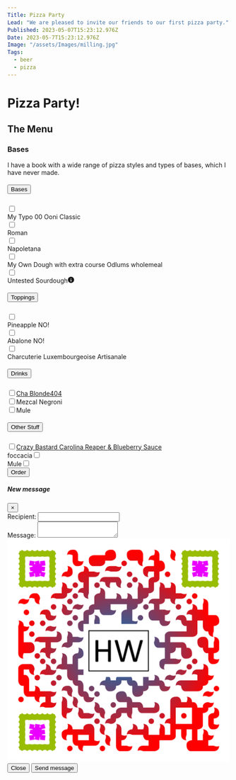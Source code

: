 ```yaml
---
Title: Pizza Party
Lead: "We are pleased to invite our friends to our first pizza party."
Published: 2023-05-07T15:23:12.976Z
Date: 2023-05-7T15:23:12.976Z
Image: "/assets/Images/milling.jpg"
Tags:
  - beer
  - pizza
---
```


# Pizza Party!



## The Menu

### Bases

I have a book with a wide range of pizza styles and types of bases, which I have never made.

<div class="container-fluid">
<div id="accordion">
  <div class="card">
    <div class="card-header" id="headingOne">
      <h5 class="mb-0">
        <button class="btn btn-link" data-toggle="collapse" data-target="#collapseOne" aria-expanded="true" aria-controls="collapseOne">
          Bases
        </button>
      </h5>
    </div>
    <div id="collapseOne" class="collapse show" aria-labelledby="headingOne" data-parent="#accordion">
      <div class="card-body">
        <div class="container">
          <div class="row">
            <div class="col-sm">
              <div class="container">
                <div class="row">
                  <div class="col-lg-2">
                    <input type="checkbox" id="chk00">
                  </div>
                  <div class="col-lg-10">
                    <label for="chk00">My Typo 00 Ooni Classic</label>
                  </div>
                </div>
              </div>
            </div>
            <div class="col-sm">
              <div class="container">
                <div class="row">
                  <div class="col-lg-2">
                    <input type="checkbox" id="chkRoman">
                  </div>
                  <div class="col-lg-10">
                    <label for="chkRoman">Roman</label>
                  </div>
                </div>
              </div>
            </div>
            <div class="col-sm">
              <div class="container">
                <div class="row">
                  <div class="col-lg-2">
                    <input type="checkbox" id="chkNapoletana">
                  </div>
                  <div class="col-lg-10">
                    <label for="chkNapoletana">Napoletana</label>
                  </div>
                </div>
              </div>
            </div>
          </div>
          <div class="row">
            <div class="col-sm">
            <div class="container">
              <div class="row">
                <div class="col-lg-2">
                  <input type="checkbox" id="chkSpecial">
                </div>
                <div class="col-lg-10">
                  <label for="chkSpecial">My Own Dough with extra course Odlums wholemeal</label>
                  </div>
                </div>
              </div>
            </div>
            <div class="col-sm">
              <div class="container">
                <div class="row">
                  <div class="col-lg-2">
                    <input type="checkbox" id="chkSourdough">
                  </div>
                  <div class="col-lg-10">
                    <label for="chkSourdough" >Untested Sourdough<i data-toggle="tooltip" data-html="true" data-placement="right" title="<em>Tooltip</em> <u>with</u> <b>HTML</b>"><svg xmlns="http://www.w3.org/2000/svg" viewBox="0 0 512 512" width="1em" height="1em" fill="currentColor">
                        <!--! Font Awesome Free 6.1.1 by @fontawesome - https://fontawesome.com License - https://fontawesome.com/license/free (Icons: CC BY 4.0, Fonts: SIL OFL 1.1, Code: MIT License) Copyright 2022 Fonticons, Inc. -->
                        <path d="M256 0C114.6 0 0 114.6 0 256s114.6 256 256 256s256-114.6 256-256S397.4 0 256 0zM256 128c17.67 0 32 14.33 32 32c0 17.67-14.33 32-32 32S224 177.7 224 160C224 142.3 238.3 128 256 128zM296 384h-80C202.8 384 192 373.3 192 360s10.75-24 24-24h16v-64H224c-13.25 0-24-10.75-24-24S210.8 224 224 224h32c13.25 0 24 10.75 24 24v88h16c13.25 0 24 10.75 24 24S309.3 384 296 384z"></path>
                    </svg></i></label>
                  </div>
                </div>
              </div>
            </div>
            <div class="col-sm">
            </div>
          </div>
        </div>
      </div>
    </div>
  </div>
  <div class="card">
    <div class="card-header" id="headingTwo">
      <h5 class="mb-0">
        <button class="btn btn-link collapsed" data-toggle="collapse" data-target="#collapseTwo" aria-expanded="false" aria-controls="collapseTwo">
          Toppings
        </button>
      </h5>
    </div>
    <div id="collapseTwo" class="collapse" aria-labelledby="headingTwo" data-parent="#accordion">
      <div class="card-body">
        <div>
          <div class="container">
            <div class="row">
              <div class="col-sm">
                <div class="container">
                  <div class="row">
                    <div class="col-lg-2">
                      <input type="checkbox" id="chkPineapple">
                    </div>
                    <div class="col-lg-10">
                      <label for="chkPineapple">Pineapple</label>
                      <span id="pineappleNo" class="invisible">NO!</span>
                    </div>
                  </div>
                </div>
              </div>
              <div class="col-sm">
                <div class="container">
                  <div class="row">
                    <div class="col-lg-2">
                      <input type="checkbox" id="chkAbalone">
                    </div>
                    <div class="col-lg-10">
                      <label for="chkAbalone ">Abalone </label>
                      <span id="abaloneNo" class="invisible">NO!</span>
                    </div>
                  </div>
                </div>
              </div>
              <div class="col-sm">
                <div class="container">
                  <div class="row">
                    <div class="col-lg-2">
                      <input type="checkbox" id="chkCharcuterie">
                    </div>
                    <div class="col-lg-10">
                      <label for="chkCharcuterie ">Charcuterie Luxembourgeoise Artisanale</label>
                    </div>
                  </div>
                </div>
              </div>
            </div>
          </div>
        </div>
    </div>
  </div>
  <div class="card">
    <div class="card-header" id="headingThree">
      <h5 class="mb-0">
        <button class="btn btn-link collapsed" data-toggle="collapse" data-target="#collapseThree" aria-expanded="false" aria-controls="collapseThree">
          Drinks
        </button>
      </h5>
    </div>
    <div id="collapseThree" class="collapse" aria-labelledby="headingThree" data-parent="#accordion">
      <div class="card-body">
        <div class="container">
          <div class="row">
            <div class="col-sm">
              <input type="checkbox" id="chk404"><label for="chk404"><a href="https://untp.beer/zBrr3" target="_blank">Cha Blonde404</a></label>
            </div>
            <div class="col-sm">
              <input type="checkbox" id="chkNegroni"><label for="chkNegroni">Mezcal Negroni</label>
            </div>
            <div class="col-sm">
              <input type="checkbox" id="chkMule"><label for="chkMule">Mule</label>
            </div>
          </div>
        </div>
      </div>
    </div>
  </div>
  <div class="card">
    <div class="card-header" id="headingFour">
      <h5 class="mb-0">
        <button class="btn btn-link collapsed" data-toggle="collapse" data-target="#collapseFour" aria-expanded="false" aria-controls="collapseFour">
          Other Stuff
        </button>
      </h5>
    </div>
    <div id="collapseFour" class="collapse" aria-labelledby="headingFour" data-parent="#accordion">
      <div class="card-body">
        <div class="container">
          <div class="row">
            <div class="col-sm">
              <input type="checkbox" id="chkUgly"><label for="chkUgly"><a href="https://untp.beer/zBrr3" target="_blank">Crazy Bastard Carolina Reaper & Blueberry Sauce</a></label>
            </div>
            <div class="col-sm">
              <label for="chkFoccacia">foccacia</label><input type="checkbox" id="chkFoccacia">
            </div>
            <div class="col-sm">
              <label for="chkMule">Mule</label><input type="checkbox" id="chkMule">
            </div>
          </div>
        </div>
      </div>
    </div>
  </div>
</div>
</div>
<div>
  <button id="btnSubmit" type="button" class="btn btn-primary" data-toggle="modal" data-target="#exampleModal" data-whatever="@getbootstrap">Order</button>
</div>
<div class="modal fade" id="exampleModal" tabindex="-1" role="dialog" aria-labelledby="exampleModalLabel" aria-hidden="true">
  <div class="modal-dialog" role="document">
    <div class="modal-content">
      <div class="modal-header">
        <h5 class="modal-title" id="exampleModalLabel">New message</h5>
        <button type="button" class="close" data-dismiss="modal" aria-label="Close">
          <span aria-hidden="true">&times;</span>
        </button>
      </div>
      <div class="modal-body">
        <form>
          <div class="form-group">
            <label for="recipient-name" class="col-form-label">Recipient:</label>
            <input type="text" class="form-control" id="recipient-name">
          </div>
          <div class="form-group">
            <label for="message-text" class="col-form-label">Message:</label>
            <textarea class="form-control" id="message-text"></textarea>
          </div>
        </form>
        <img src="../assets/Images/qr-code-hw.png" class="img-fluid">
      </div>
      <div class="modal-footer">
        <button type="button" class="btn btn-secondary" data-dismiss="modal">Close</button>
        <button type="button" class="btn btn-primary">Send message</button>
      </div>
    </div>
  </div>
</div>